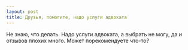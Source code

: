 ```yaml
---
layout: post 
title: Друзья, помогите, надо услуги адвоката 
--- 
```

Не знаю, что делать. Надо услуги адвоката, а выбрать не могу, да и отзывов плохих много. Может порекомендуете что-то?